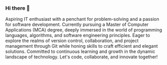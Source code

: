 ### Hi there 👋

<!--
**nicemary/nicemary** is a ✨ _special_ ✨ repository because its `README.md` (this file) appears on your GitHub profile.

Here are some ideas to get you started:

- 🔭 I’m currently working on ...
- 🌱 I’m currently learning ...
- 👯 I’m looking to collaborate on ...
- 🤔 I’m looking for help with ...
- 💬 Ask me about ...
- 📫 How to reach me: ...
- 😄 Pronouns: ...
- ⚡ Fun fact: ...
-->
Aspiring IT enthusiast with a penchant for problem-solving and a passion for software development. Currently pursuing a Master of Computer Applications (MCA) degree, deeply immersed in the world of programming languages, algorithms, and software engineering principles. Eager to explore the realms of version control, collaboration, and project management through Git while honing skills to craft efficient and elegant solutions. Committed to continuous learning and growth in the dynamic landscape of technology. Let's code, collaborate, and innovate together!

